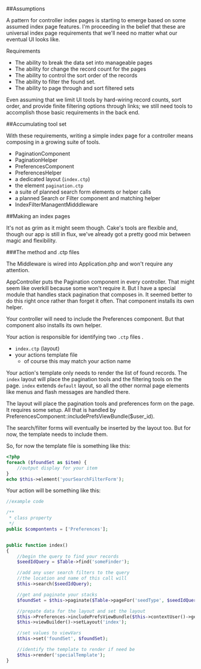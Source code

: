 ##Assumptions

A pattern for controller index pages is starting to emerge based on some assumed index page features. I'm proceeding in the belief that these are universal index page requirements that we'll need no matter what our eventual UI looks like.

Requirements

* The ability to break the data set into manageable pages
* The ability for change the record count for the pages
* The ability to control the sort order of the records
* The ability to filter the found set.
* The ability to page through and sort filtered sets

Even assuming that we limit UI tools by hard-wiring record counts, sort order, and provide finite filtering options through links; we still need tools to accomplish those basic requirements in the back end.

##Accumulating tool set

With these requirements, writing a simple index page for a controller means composing in a growing suite of tools.

* PaginationComponent
* PaginationHelper
* PreferencesComponent
* PreferencesHelper
* a dedicated layout (`index.ctp`)
* the element `pagination.ctp`
* a suite of planned search form elements or helper calls
* a planned Search or Filter component and matching helper
* IndexFilterManagentMidddleware

##Making an index pages

It's not as grim as it might seem though. Cake's tools are flexible and, though our app is still in flux, we've already got a pretty good mix between magic and flexibility.

###The method and .ctp files

The Middleware is wired into Application.php and won't require any attention.

AppController puts the Pagination component in every controller. That might seem like overkill because some won't require it. But I have a special module that handles stack pagination that composes in. It seemed better to do this right once rather than forget it often. That component installs its own helper.

Your controller will need to include the Preferences component. But that component also installs its own helper.

Your action is responsible for identifying two `.ctp` files .

* `index.ctp` (layout)
* your actions template file
   * of course this may match your action name

Your action's template only needs to render the list of found records. The `index` layout will place the pagination tools and the filtering tools on the page. `index` extends `default` layout, so all the other normal page elements like menus and flash messages are handled there.

The layout will place the pagination tools and preferences form on the page. It requires some setup. All that is handled by PreferencesComponent::includePrefsViewBundle($user_id).

The search/filter forms will eventually be inserted by the layout too. But for now, the template needs to include them.

So, for now the template file is something like this:

```php
<?php
foreach ($foundSet as $item) {
    //output display for your item
}
echo $this->element('yourSearchFilterForm');
```

Your action will be something like this:

```php
//example code

/**
 * class property
 */
public $compontents = ['Preferences'];


public function index()
{
    //begin the query to find your records
    $seedIdQuery = $Table->find('someFinder');

    //add any user search filters to the query
    //the location and name of this call will
    $this->search($seedIdQuery);

    //get and paginate your stacks
    $foundSet = $this->paginate($Table->pageFor('seedType', $seedIdQuery->toArray()));

    //prepate data for the layout and set the layout
    $this->Preferences->includePrefsViewBundle($this->contextUser()->getId('supervisor'));
    $this->viewBuilder()->setLayout('index');

    //set values to viewVars
    $this->set('foundSet', $foundSet);

    //identify the template to render if need be
    $this->render('specialTemplate');
}
```




